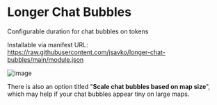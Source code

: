 # Longer Chat Bubbles

Configurable duration for chat bubbles on tokens
 
 Installable via manifest URL: https://raw.githubusercontent.com/jsavko/longer-chat-bubbles/main/module.json

![image](https://user-images.githubusercontent.com/192591/210192445-43976517-a83f-4efa-a2a9-c49d40fd5023.png)

There is also an option titled "**Scale chat bubbles based on map size**", which may help if your chat bubbles appear tiny on large maps.
